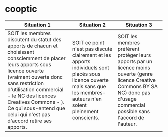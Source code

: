 # cooptic
Situation 1 |Situation 2|Situation 3 
----|----|----
SOIT les membres discutent du statut des apports de chacun et choisissent consciemment de placer leurs apports sous licence ouverte (vraiment ouverte donc sans restriction d'utilisation commercial - le NC des licences Creatives Commons - ). Ce qui sous-entend que celui qui n'est pas d'accord retire ses apports.|SOIT ce point n'est pas discuté clairement et les apports individuels sont placés sous licence ouverte mais sans que les membres-auteurs n'en soient pleinement conscients.|SOIT les membres préfèrent protéger leurs apports par un licence moins ouverte (genre licence Creative Commons BY SA NC) donc pas d'usage commercial possible sans l'accord de l'auteur.
